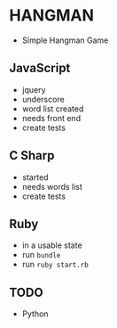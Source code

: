# HANGMAN
- Simple Hangman Game


## JavaScript

- jquery
- underscore
- word list created
- needs front end
- create tests

## C Sharp
- started
- needs words list
- create tests

## Ruby
- in a usable state
- run ```bundle```
- run ```ruby start.rb```

## TODO
- Python

